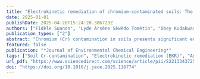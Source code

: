 ```yaml
---
title: "Electrokinetic remediation of chromium-contaminated soils: The potential for advanced materials in three-dimensional EKR approaches"
date: 2025-01-01
publishDate: 2025-04-26T15:24:20.386723Z
authors: ["Fidèle Suanon", "Lyde Arsène Sèwèdo Tomètin", "Obey Kudakwashe Zveushe", "Víctor Resco de Dios", "Ying Han", "Binessi Edouard Ifon", "Edidiong Okokon Atakpa", "Pélagie Yete", "Frank Sesu", "Jin Li", "Amal Mohamed Omer", "Faqin Dong"]
publication_types: ["2"]
abstract: "Chromium (Cr) contamination in soils presents significant environmental and human health risks, necessitating the development of efficient and sustainable remediation strategies. Electrokinetic remediation (EKR) has emerged as a promising technique for heavy metal removal; however, its conventional application is hindered by challenges such as soil heterogeneity, poor electric field distribution, pH imbalances, and high energy consumption. The study begins by exploring chromium-soil interactions, highlighting the chemical behavior of Cr in soil matrices and the complexities associated with its remediation. It then discusses the limitations of conventional EKR, particularly regarding soil properties, poor electric field distribution, pH imbalances, and energy consumption. A key focus is the integration of advanced materials—including nanomaterials, biochar, conductive polymers, biopolymers, and aerogels—into EKR systems to enhance their performance. These materials facilitate charge transfer, increase ionic conductivity, and act as electrochemical catalysts, improving electrode reactions and electroosmotic flow. Specifically, they function as reactive barriers, auxiliary electrodes, and mobility enhancers, enhancing contaminant desorption, redox transformations, and targeted Cr migration. Special attention is also given to three-dimensional electrokinetic remediation (3D-EKR) approach, which leverages these materials to generate a more uniform and intensified electric field, buffer pH fluctuations through redox-active surfaces, and increase contaminant removal efficiency by enabling selective ion transport and enhanced electrochemical interactions. The review concludes with perspectives on future research directions to optimize material-assisted EKR for sustainable soil remediation and the role of interdisciplinary approaches in advancing this technology."
featured: false
publication: "*Journal of Environmental Chemical Engineering*"
tags: ["Soil Cr-contamination", "Electrokinetic remediation (EKR)", "Advanced materials in soil remediation", "Reactive barrier", "Auxiliary electrodes", "3D-EKR technology"]
url_pdf: "https://www.sciencedirect.com/science/article/pii/S2213343725014708"
doi: "https://doi.org/10.1016/j.jece.2025.116774"
---
```


